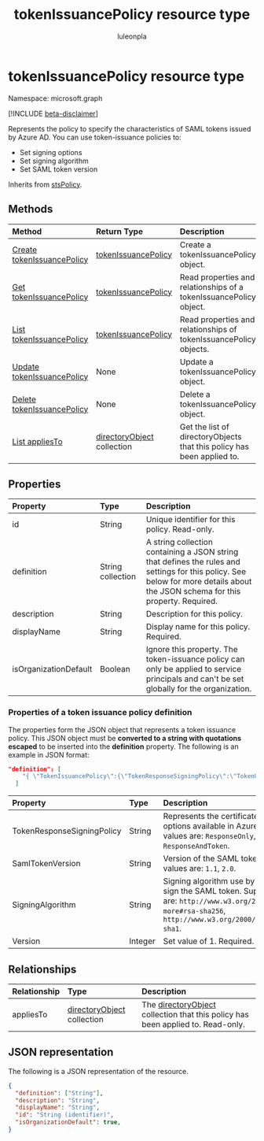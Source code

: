 ﻿---
title: "tokenIssuancePolicy resource type"
description: "Represents the policy to specify the characteristics of SAML tokens issued by Azure AD."
localization_priority: Normal
author: "luleonpla"
ms.prod: "microsoft-identity-platform"
doc_type: "resourcePageType"
---

# tokenIssuancePolicy resource type

Namespace: microsoft.graph

[!INCLUDE [beta-disclaimer](../../includes/beta-disclaimer.md)]

Represents the policy to specify the characteristics of SAML tokens issued by Azure AD. You can use token-issuance policies to:

- Set signing options
- Set signing algorithm
- Set SAML token version

Inherits from [stsPolicy](stsPolicy.md).

## Methods

| Method                                                                               | Return Type                                      | Description                                                            |
| :----------------------------------------------------------------------------------- | :----------------------------------------------- | :--------------------------------------------------------------------- |
| [Create tokenIssuancePolicy](../api/tokenissuancepolicy-post-tokenissuancepolicy.md) | [tokenIssuancePolicy](tokenissuancepolicy.md)    | Create a tokenIssuancePolicy object.                                   |
| [Get tokenIssuancePolicy](../api/tokenissuancepolicy-get.md)                         | [tokenIssuancePolicy](tokenissuancepolicy.md)    | Read properties and relationships of a tokenIssuancePolicy object.     |
| [List tokenIssuancePolicy](../api/tokenissuancepolicy-list.md)                       | [tokenIssuancePolicy](tokenissuancepolicy.md)    | Read properties and relationships of tokenIssuancePolicy objects.      |
| [Update tokenIssuancePolicy](../api/tokenissuancepolicy-update.md)                   | None                                             | Update a tokenIssuancePolicy object.                                   |
| [Delete tokenIssuancePolicy](../api/tokenissuancepolicy-delete.md)                   | None                                             | Delete a tokenIssuancePolicy object.                                   |
| [List appliesTo](../api/tokenissuancepolicy-list-appliesto.md)                       | [directoryObject](directoryobject.md) collection | Get the list of directoryObjects that this policy has been applied to. |

## Properties

| Property              | Type              | Description                                                                                                                                                                     |
| :-------------------- | :---------------- | :------------------------------------------------------------------------------------------------------------------------------------------------------------------------------ |
| id                    | String            | Unique identifier for this policy. Read-only.                                                                                                                                   |
| definition            | String collection | A string collection containing a JSON string that defines the rules and settings for this policy. See below for more details about the JSON schema for this property. Required. |
| description           | String            | Description for this policy.                                                                                                                                                    |
| displayName           | String            | Display name for this policy. Required.                                                                                                                                         |
| isOrganizationDefault | Boolean           | Ignore this property. The token-issuance policy can only be applied to service principals and can't be set globally for the organization.                                       |

### Properties of a token issuance policy definition

The properties form the JSON object that represents a token issuance policy. This JSON object must be **converted to a string with quotations escaped** to be inserted into the **definition** property. The following is an example in JSON format:

<!-- {
  "blockType": "ignored"
}-->

```json
"definition": [
    "{ \"TokenIssuancePolicy\":{\"TokenResponseSigningPolicy\":\"TokenOnly\",\"SamlTokenVersion\":\"1.1\",\"SigningAlgorithm\":\"http://www.w3.org/2001/04/xmldsig-more#rsa-sha256\",\"Version\":1}}"
  ]
```

| Property                   | Type    | Description                                                                                                                                                                        |
| :------------------------- | :------ | :--------------------------------------------------------------------------------------------------------------------------------------------------------------------------------- |
| TokenResponseSigningPolicy | String  | Represents the certificate signing options available in Azure AD. Supported values are: `ResponseOnly`, `TokenOnly`, `ResponseAndToken`.                                           |
| SamlTokenVersion           | String  | Version of the SAML token. Supported values are: `1.1`, `2.0`.                                                                                                                     |
| SigningAlgorithm           | String  | Signing algorithm use by Azure AD to sign the SAML token. Supported values are: `http://www.w3.org/2001/04/xmldsig-more#rsa-sha256`, `http://www.w3.org/2000/09/xmldsig#rsa-sha1`. |
| Version                    | Integer | Set value of 1. Required.                                                                                                                                                          |

## Relationships

| Relationship | Type                                             | Description                                                                                           |
| :----------- | :----------------------------------------------- | :---------------------------------------------------------------------------------------------------- |
| appliesTo    | [directoryObject](directoryobject.md) collection | The [directoryObject](directoryObject.md) collection that this policy has been applied to. Read-only. |

## JSON representation

The following is a JSON representation of the resource.

<!-- {
  "blockType": "resource",
  "optionalProperties": [

  ],
  "@odata.type": "microsoft.graph.tokenIssuancePolicy",
  "baseType": "",
  "keyProperty": "id"
}-->

```json
{
  "definition": ["String"],
  "description": "String",
  "displayName": "String",
  "id": "String (identifier)",
  "isOrganizationDefault": true,
}
```

<!-- uuid: 16cd6b66-4b1a-43a1-adaf-3a886856ed98
2019-02-04 14:57:30 UTC -->

<!-- {
  "type": "#page.annotation",
  "description": "tokenIssuancePolicy resource",
  "keywords": "",
  "section": "documentation",
  "tocPath": ""
}-->
